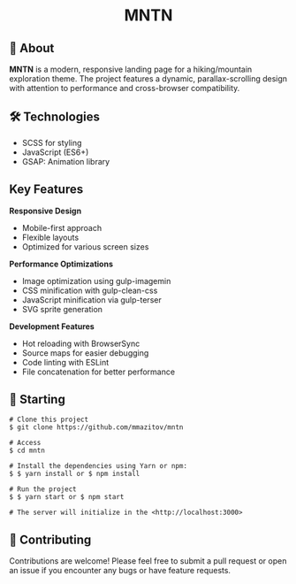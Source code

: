 <h1 align="center">MNTN</h1>

## 🎯 About

**MNTN** is a modern, responsive landing page for a hiking/mountain exploration theme. The project features a dynamic, parallax-scrolling design with attention to performance and cross-browser compatibility.

## 🛠 Technologies

- SCSS for styling
- JavaScript (ES6+)
- GSAP: Animation library

## Key Features

**Responsive Design**

- Mobile-first approach
- Flexible layouts
- Optimized for various screen sizes

**Performance Optimizations**

- Image optimization using gulp-imagemin
- CSS minification with gulp-clean-css
- JavaScript minification via gulp-terser
- SVG sprite generation

**Development Features**

- Hot reloading with BrowserSync
- Source maps for easier debugging
- Code linting with ESLint
- File concatenation for better performance

## 🏁 Starting

```
# Clone this project
$ git clone https://github.com/mmazitov/mntn

# Access
$ cd mntn

# Install the dependencies using Yarn or npm:
$ $ yarn install or $ npm install

# Run the project
$ $ yarn start or $ npm start

# The server will initialize in the <http://localhost:3000>
```

## 🤝 Contributing

Contributions are welcome! Please feel free to submit a pull request or open an issue if you encounter any bugs or have feature requests.

